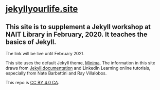 # [jekyllyourlife.site](https://www.jekyllyourlife.site)

## This site is to supplement a Jekyll workshop at NAIT Library in February, 2020. It teaches the basics of Jekyll.

The link will be live until February 2021.

This site uses the default Jekyll theme, [Minima](https://github.com/jekyll/minima). The information in this site draws from [Jekyll documentation](https://jekyllrb.com/docs/) and LinkedIn Learning online tutorials, especially from Nate Barbettini and Ray Villalobos.

This repo is [CC BY 4.0 CA](https://creativecommons.org/licenses/by/4.0/).
